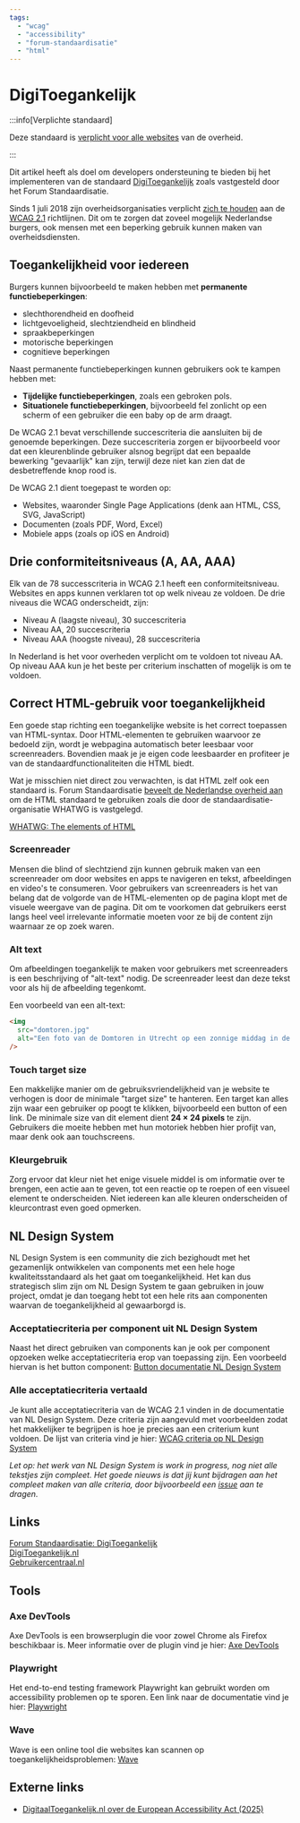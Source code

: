```yaml
---
tags:
  - "wcag"
  - "accessibility"
  - "forum-standaardisatie"
  - "html"
---
```


# DigiToegankelijk

:::info[Verplichte standaard]

Deze standaard is [verplicht voor alle websites](https://www.digitoegankelijk.nl/wetgeving) van de overheid.

:::

Dit artikel heeft als doel om developers ondersteuning te bieden bij het implementeren van de standaard [DigiToegankelijk](https://www.forumstandaardisatie.nl/open-standaarden/digitoegankelijk-en-301-549-met-wcag-21) zoals vastgesteld door het Forum Standaardisatie.

Sinds 1 juli 2018 zijn overheidsorganisaties verplicht [zich te houden](https://www.forumstandaardisatie.nl/open-standaarden/digitoegankelijk-en-301-549-met-wcag-21) aan de [WCAG 2.1](https://www.w3.org/TR/WCAG21/) richtlijnen. Dit om te zorgen dat zoveel mogelijk Nederlandse burgers, ook mensen met een beperking gebruik kunnen maken van overheidsdiensten.

## Toegankelijkheid voor iedereen

Burgers kunnen bijvoorbeeld te maken hebben met **permanente functiebeperkingen**:

- slechthorendheid en doofheid
- lichtgevoeligheid, slechtziendheid en blindheid
- spraakbeperkingen
- motorische beperkingen
- cognitieve beperkingen

Naast permanente functiebeperkingen kunnen gebruikers ook te kampen hebben met:

- **Tijdelijke functiebeperkingen**, zoals een gebroken pols.
- **Situationele functiebeperkingen**, bijvoorbeeld fel zonlicht op een scherm of een gebruiker die een baby op de arm draagt.

De WCAG 2.1 bevat verschillende succescriteria die aansluiten bij de genoemde beperkingen. Deze succescriteria zorgen er bijvoorbeeld voor dat een kleurenblinde gebruiker alsnog begrijpt dat een bepaalde bewerking "gevaarlijk" kan zijn, terwijl deze niet kan zien dat de desbetreffende knop rood is.

De WCAG 2.1 dient toegepast te worden op:

- Websites, waaronder Single Page Applications (denk aan HTML, CSS, SVG, JavaScript)
- Documenten (zoals PDF, Word, Excel)
- Mobiele apps (zoals op iOS en Android)

## Drie conformiteitsniveaus (A, AA, AAA)

Elk van de 78 successcriteria in WCAG 2.1 heeft een conformiteitsniveau. Websites en apps kunnen verklaren tot op welk niveau ze voldoen. De drie niveaus die WCAG onderscheidt, zijn:

- Niveau A (laagste niveau), 30 succescriteria
- Niveau AA, 20 succescriteria
- Niveau AAA (hoogste niveau), 28 succescriteria

In Nederland is het voor overheden verplicht om te voldoen tot niveau AA. Op niveau AAA kun je het beste per criterium inschatten of mogelijk is om te voldoen.

## Correct HTML-gebruik voor toegankelijkheid

Een goede stap richting een toegankelijke website is het correct toepassen van HTML-syntax. Door HTML-elementen te gebruiken waarvoor ze bedoeld zijn, wordt je webpagina automatisch beter leesbaar voor screenreaders. Bovendien maak je je eigen code leesbaarder en profiteer je van de standaardfunctionaliteiten die HTML biedt.

Wat je misschien niet direct zou verwachten, is dat HTML zelf ook een standaard is. Forum Standaardisatie [beveelt de Nederlandse overheid aan](https://www.forumstandaardisatie.nl/open-standaarden/html) om de HTML standaard te gebruiken zoals die door de standaardisatie-organisatie WHATWG is vastgelegd.

[WHATWG: The elements of HTML](https://html.spec.whatwg.org/multipage/#toc-semantics)

### Screenreader

Mensen die blind of slechtziend zijn kunnen gebruik maken van een screenreader om door websites en apps te navigeren en tekst, afbeeldingen en video's te consumeren. Voor gebruikers van screenreaders is het van belang dat de volgorde van de HTML-elementen op de pagina klopt met de visuele weergave van de pagina. Dit om te voorkomen dat gebruikers eerst langs heel veel irrelevante informatie moeten voor ze bij de content zijn waarnaar ze op zoek waren.

### Alt text

Om afbeeldingen toegankelijk te maken voor gebruikers met screenreaders is een beschrijving of "alt-text" nodig. De screenreader leest dan deze tekst voor als hij de afbeelding tegenkomt.

Een voorbeeld van een alt-text:

```html
<img
  src="domtoren.jpg"
  alt="Een foto van de Domtoren in Utrecht op een zonnige middag in de zomer"
/>
```

### Touch target size

Een makkelijke manier om de gebruiksvriendelijkheid van je website te verhogen is door de minimale "target size" te hanteren. Een target kan alles zijn waar een gebruiker op poogt te klikken, bijvoorbeeld een button of een link. De minimale size van dit element dient **24 × 24 pixels** te zijn. Gebruikers die moeite hebben met hun motoriek hebben hier profijt van, maar denk ook aan touchscreens.

### Kleurgebruik

Zorg ervoor dat kleur niet het enige visuele middel is om informatie over te brengen, een actie aan te geven, tot een reactie op te roepen of een visueel element te onderscheiden. Niet iedereen kan alle kleuren onderscheiden of kleurcontrast even goed opmerken.

## NL Design System

NL Design System is een community die zich bezighoudt met het gezamenlijk ontwikkelen van components met een hele hoge kwaliteitsstandaard als het gaat om toegankelijkheid. Het kan dus strategisch slim zijn om NL Design System te gaan gebruiken in jouw project, omdat je dan toegang hebt tot een hele rits aan componenten waarvan de toegankelijkheid al gewaarborgd is.

### Acceptatiecriteria per component uit NL Design System

Naast het direct gebruiken van components kan je ook per component opzoeken welke acceptatiecriteria erop van toepassing zijn. Een voorbeeld hiervan is het button component:
[Button documentatie NL Design System](https://nldesignsystem.nl/button)

### Alle acceptatiecriteria vertaald

Je kunt alle acceptatiecriteria van de WCAG 2.1 vinden in de documentatie van NL Design System. Deze criteria zijn aangevuld met voorbeelden zodat het makkelijker te begrijpen is hoe je precies aan een criterium kunt voldoen. De lijst van criteria vind je hier:
[WCAG criteria op NL Design System](https://nldesignsystem.nl/wcag/)

_Let op: het werk van NL Design System is work in progress, nog niet alle tekstjes zijn compleet. Het goede nieuws is dat jij kunt bijdragen aan het compleet maken van alle criteria, door bijvoorbeeld een [issue](https://github.com/nl-design-system/documentatie/issues) aan te dragen._

## Links

[Forum Standaardisatie: DigiToegankelijk](https://www.forumstandaardisatie.nl/open-standaarden/digitoegankelijk-en-301-549-met-wcag-21)<br/>
[DigiToegankelijk.nl](https://www.digitoegankelijk.nl/)<br/>
[Gebruikercentraal.nl](https://www.gebruikercentraal.nl/)<br/>

## Tools

### Axe DevTools

Axe DevTools is een browserplugin die voor zowel Chrome als Firefox beschikbaar is. Meer informatie over de plugin vind je hier:
[Axe DevTools](https://www.deque.com/axe/devtools)

### Playwright

Het end-to-end testing framework Playwright kan gebruikt worden om accessibility problemen op te sporen. Een link naar de documentatie vind je hier: [Playwright](https://playwright.dev/docs/accessibility-testing)

### Wave

Wave is een online tool die websites kan scannen op toegankelijkheidsproblemen: [Wave](https://wave.webaim.org/)

## Externe links

- [DigitaalToegankelijk.nl over de European Accessibility Act (2025)](https://digitaaltoegankelijk.nl/nieuws/european-accessibility-act-2025/)
